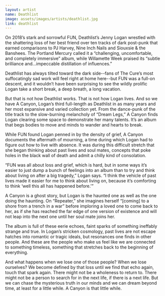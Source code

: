 ```yaml
---
layout: artist
name: Deathlist
image: assets/images/artists/deathlist.jpg
link: deathlist
---
```


On 2018’s stark and sorrowful FUN, Deathlist’s Jenny Logan wrestled with the shattering loss of her best friend over ten tracks of dark post-punk that earned comparisons to PJ Harvey, Nine Inch Nails and Siouxsie & the Banshees. The Portland Mercury called it a “challenging, uncomfortable, and completely immersive” album, while Willamette Week praised its “subtle brilliance and...impeccable distillation of influences.”

Deathlist has always tilted toward the dark side--fans of The Cure’s most suffocatingly sad work will feel right at home here--but FUN was a full-on descent, and it wouldn’t have been surprising to see the wildly prolific Logan take a short break, a deep breath, a long vacation.

But that is not how Deathlist works. That is not how Logan lives. And so we have A Canyon, Logan’s third full-length as Deathlist in as many years and her most expansive and varied collection yet. From the dance-punk of the title track to the slow-burning melancholy of “Dream Legs,” A Canyon finds Logan clearing some space to demonstrate her many talents. It’s an album that begs bodies to move and minds to wander and hearts to break.

While FUN found Logan penned in by the density of grief, A Canyon documents the aftermath of mourning, a time during which Logan had to figure out how to live with absence. It was during this difficult stretch that she began thinking about past lives and soul mates, concepts that poke holes in the black wall of death and admit a chilly kind of consolation.

“FUN was all about loss and grief, which is hard, but in some ways it’s easier to just dump a bunch of feelings into an album than to try and think about living on after a big tragedy,” Logan says. “I think the vehicle of past lives made it easier for me to think about living on, because it’s comforting to think ‘well this all has happened before.’”

A Canyon is a ghost story, but Logan is the haunted one as well as the one doing the haunting. On “Repeater,” she imagines herself “[coming] to a shore from a trench in a war” before imploring a loved one to come back to her, as if she has reached the far edge of one version of existence and will not leap into the next one until her soul mate joins her.

The album is full of these eerie echoes, faint sparks of something ineffably strange and true. In Logan’s stricken cosmology, past lives are not escape hatches into romantic or tragic ideals, but resonances one finds in other people. And these are the people who make us feel like we are connected to something timeless, something that stretches back to the beginning of everything.

And what happens when we lose one of those people? When we lose ourselves? We become defined by that loss until we find that echo again, touch that spark again. There might not be a wholeness to return to. There might not be a person to search for in the next life, if there is a next life. But we can chase the mysterious truth in our minds and we can dream beyond time, at least for a little while. A Canyon is that little while.